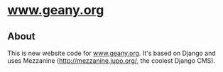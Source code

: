 www.geany.org
=============

About
-----
This is new website code for www.geany.org.
It's based on Django and uses Mezzanine (http://mezzanine.jupo.org/, the coolest Django CMS).

